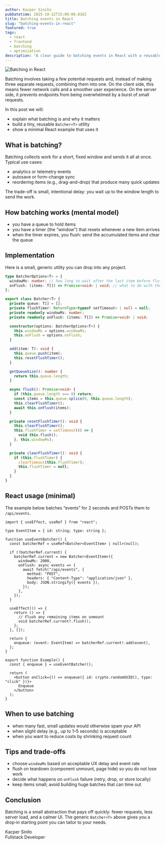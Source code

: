 ```yaml
---
author: Kacper Siniło
pubDatetime: 2025-10-22T15:00:00.816Z
title: Batching events in React
slug: "batching-events-in-react"
featured: true
tags:
  - react
  - frontend
  - batching
  - optimization
description: "A clear guide to batching events in React with a reusable utility."
---
```


![Batching in React](@assets/images/batching-graphic.png)

Batching involves taking a few potential requests and, instead of making three separate requests, combining them into one. On the client side, this means fewer network calls and a smoother user experience. On the server side, it prevents endpoints from being overwhelmed by a burst of small requests.

In this post we will:

- explain what batching is and why it matters
- build a tiny, reusable `Batcher<T>` utility
- show a minimal React example that uses it

## What is batching?

Batching collects work for a short, fixed window and sends it all at once. Typical use cases:

- analytics or telemetry events
- autosave or form-change sync
- reordering items (e.g., drag-and-drop) that produce many quick updates

The trade-off is small, intentional delay: you wait up to the window length to send the work.

## How batching works (mental model)

- you have a queue to hold items
- you have a timer (the “window”) that resets whenever a new item arrives
- when the timer expires, you flush: send the accumulated items and clear the queue

## Implementation

Here is a small, generic utility you can drop into any project.

```ts
type BatcherOptions<T> = {
  windowMs: number; // how long to wait after the last item before flushing
  onFlush: (items: T[]) => Promise<void> | void; // what to do with the batch
};

export class Batcher<T> {
  private queue: T[] = [];
  private flushTimer: ReturnType<typeof setTimeout> | null = null;
  private readonly windowMs: number;
  private readonly onFlush: (items: T[]) => Promise<void> | void;

  constructor(options: BatcherOptions<T>) {
    this.windowMs = options.windowMs;
    this.onFlush = options.onFlush;
  }

  add(item: T): void {
    this.queue.push(item);
    this.resetFlushTimer();
  }

  getQueueSize(): number {
    return this.queue.length;
  }

  async flush(): Promise<void> {
    if (this.queue.length === 0) return;
    const items = this.queue.splice(0, this.queue.length);
    this.clearFlushTimer();
    await this.onFlush(items);
  }

  private resetFlushTimer(): void {
    this.clearFlushTimer();
    this.flushTimer = setTimeout(() => {
      void this.flush();
    }, this.windowMs);
  }

  private clearFlushTimer(): void {
    if (this.flushTimer) {
      clearTimeout(this.flushTimer);
      this.flushTimer = null;
    }
  }
}
```

## React usage (minimal)

The example below batches “events” for 2 seconds and POSTs them to `/api/events`.

```tsx
import { useEffect, useRef } from "react";

type EventItem = { id: string; type: string };

function useEventBatcher() {
  const batcherRef = useRef<Batcher<EventItem> | null>(null);

  if (!batcherRef.current) {
    batcherRef.current = new Batcher<EventItem>({
      windowMs: 2000,
      onFlush: async events => {
        await fetch("/api/events", {
          method: "POST",
          headers: { "Content-Type": "application/json" },
          body: JSON.stringify({ events }),
        });
      },
    });
  }

  useEffect(() => {
    return () => {
      // Flush any remaining items on unmount
      void batcherRef.current?.flush();
    };
  }, []);

  return {
    enqueue: (event: EventItem) => batcherRef.current!.add(event),
  };
}

export function Example() {
  const { enqueue } = useEventBatcher();

  return (
    <button onClick={() => enqueue({ id: crypto.randomUUID(), type: "click" })}>
      Enqueue
    </button>
  );
}
```

## When to use batching

- when many fast, small updates would otherwise spam your API
- when slight delay (e.g., up to 1–5 seconds) is acceptable
- when you want to reduce costs by shrinking request count

## Tips and trade‑offs

- choose `windowMs` based on acceptable UX delay and event rate
- flush on teardown (component unmount, page hide) so you do not lose work
- decide what happens on `onFlush` failure (retry, drop, or store locally)
- keep items small; avoid building huge batches that can time out

## Conclusion

Batching is a small abstraction that pays off quickly: fewer requests, less server load, and a calmer UI. The generic `Batcher<T>` above gives you a drop‑in starting point you can tailor to your needs.

Kacper Siniło <br/>
Fullstack Developer
